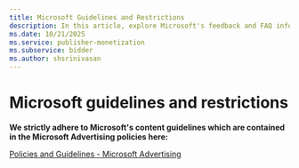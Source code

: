 ```yaml
---
title: Microsoft Guidelines and Restrictions
description: In this article, explore Microsoft's feedback and FAQ information in the Microsoft Advertising policies.
ms.date: 10/21/2025
ms.service: publisher-monetization
ms.subservice: bidder
ms.author: shsrinivasan
---
```


# Microsoft guidelines and restrictions

**We strictly adhere to Microsoft's content guidelines which are contained in the Microsoft Advertising policies here:**

[Policies and Guidelines - Microsoft Advertising](https://about.ads.microsoft.com/en-us/policies/home)
